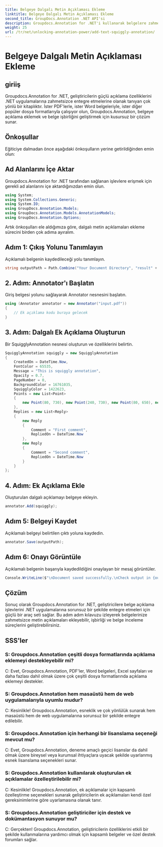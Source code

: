 ```yaml
---
title: Belgeye Dalgalı Metin Açıklaması Ekleme
linktitle: Belgeye Dalgalı Metin Açıklaması Ekleme
second_title: GroupDocs.Annotation .NET API'si
description: Groupdocs.Annotation for .NET'i kullanarak belgelere zahmetsizce dalgalı metin açıklamaları eklemeyi öğrenin. İşbirliği ve belge inceleme süreçlerini geliştirin.
weight: 25
url: /tr/net/unlocking-annotation-power/add-text-squiggly-annotation/
---
```


# Belgeye Dalgalı Metin Açıklaması Ekleme

## giriiş

Groupdocs.Annotation for .NET, geliştiricilerin güçlü açıklama özelliklerini .NET uygulamalarına zahmetsizce entegre etmelerine olanak tanıyan çok yönlü bir kitaplıktır. İster PDF'lerle, ister Word belgeleriyle, ister diğer popüler dosya formatlarıyla çalışıyor olun, Groupdocs.Annotation, belgeye açıklama eklemek ve belge işbirliğini geliştirmek için kusursuz bir çözüm sunar.

## Önkoşullar

Eğiticiye dalmadan önce aşağıdaki önkoşulların yerine getirildiğinden emin olun:

## Ad Alanlarını İçe Aktar

Groupdocs.Annotation for .NET tarafından sağlanan işlevlere erişmek için gerekli ad alanlarını içe aktardığınızdan emin olun.

```csharp
using System;
using System.Collections.Generic;
using System.IO;
using GroupDocs.Annotation.Models;
using GroupDocs.Annotation.Models.AnnotationModels;
using GroupDocs.Annotation.Options;
```

Artık önkoşulları ele aldığımıza göre, dalgalı metin açıklamaları ekleme sürecini birden çok adıma ayıralım.

## Adım 1: Çıkış Yolunu Tanımlayın

Açıklamalı belgenin kaydedileceği yolu tanımlayın.

```csharp
string outputPath = Path.Combine("Your Document Directory", "result" + Path.GetExtension("input.pdf"));
```

## 2. Adım: Annotator'ı Başlatın

Giriş belgesi yolunu sağlayarak Annotator nesnesini başlatın.

```csharp
using (Annotator annotator = new Annotator("input.pdf"))
{
    // Ek açıklama kodu buraya gelecek
}
```

## 3. Adım: Dalgalı Ek Açıklama Oluşturun

Bir SquigglyAnnotation nesnesi oluşturun ve özelliklerini belirtin.

```csharp
SquigglyAnnotation squiggly = new SquigglyAnnotation
{
    CreatedOn = DateTime.Now,
    FontColor = 65535,
    Message = "This is squiggly annotation",
    Opacity = 0.7,
    PageNumber = 0,
    BackgroundColor = 16761035,
    SquigglyColor = 1422623,
    Points = new List<Point>
    {
        new Point(80, 730), new Point(240, 730), new Point(80, 650), new Point(240, 650)
    },
    Replies = new List<Reply>
    {
        new Reply
        {
            Comment = "First comment",
            RepliedOn = DateTime.Now
        },
        new Reply
        {
            Comment = "Second comment",
            RepliedOn = DateTime.Now
        }
    }
};
```

## 4. Adım: Ek Açıklama Ekle

Oluşturulan dalgalı açıklamayı belgeye ekleyin.

```csharp
annotator.Add(squiggly);
```

## Adım 5: Belgeyi Kaydet

Açıklamalı belgeyi belirtilen çıktı yoluna kaydedin.

```csharp
annotator.Save(outputPath);
```

## Adım 6: Onayı Görüntüle

Açıklamalı belgenin başarıyla kaydedildiğini onaylayan bir mesaj görüntüler.

```csharp
Console.WriteLine($"\nDocument saved successfully.\nCheck output in {outputPath}.");
```

## Çözüm

Sonuç olarak Groupdocs.Annotation for .NET, geliştiricilere belge açıklama işlevlerini .NET uygulamalarına sorunsuz bir şekilde entegre etmeleri için güçlü bir araç seti sağlar. Bu adım adım kılavuzu izleyerek belgelerinize zahmetsizce metin açıklamaları ekleyebilir, işbirliği ve belge inceleme süreçlerini geliştirebilirsiniz.

## SSS'ler

### S: Groupdocs.Annotation çeşitli dosya formatlarında açıklama eklemeyi destekleyebilir mi?

C: Evet, Groupdocs.Annotation, PDF'ler, Word belgeleri, Excel sayfaları ve daha fazlası dahil olmak üzere çok çeşitli dosya formatlarında açıklama eklemeyi destekler.

### S: Groupdocs.Annotation hem masaüstü hem de web uygulamalarıyla uyumlu mudur?

C: Kesinlikle! Groupdocs.Annotation, esneklik ve çok yönlülük sunarak hem masaüstü hem de web uygulamalarına sorunsuz bir şekilde entegre edilebilir.

### S: Groupdocs.Annotation için herhangi bir lisanslama seçeneği mevcut mu?

C: Evet, Groupdocs.Annotation, deneme amaçlı geçici lisanslar da dahil olmak üzere bireysel veya kurumsal ihtiyaçlara uyacak şekilde uyarlanmış esnek lisanslama seçenekleri sunar.

### S: Groupdocs.Annotation kullanılarak oluşturulan ek açıklamalar özelleştirilebilir mi?

C: Kesinlikle! Groupdocs.Annotation, ek açıklamalar için kapsamlı özelleştirme seçenekleri sunarak geliştiricilerin ek açıklamaları kendi özel gereksinimlerine göre uyarlamasına olanak tanır.

### S: Groupdocs.Annotation geliştiriciler için destek ve dokümantasyon sunuyor mu?

C: Gerçekten! Groupdocs.Annotation, geliştiricilerin özelliklerini etkili bir şekilde kullanmalarına yardımcı olmak için kapsamlı belgeler ve özel destek forumları sağlar.